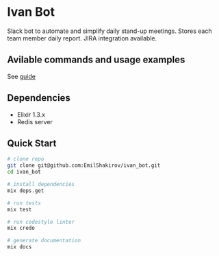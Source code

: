 # Ivan Bot

Slack bot to automate and simplify daily stand-up meetings. Stores each team member daily report.
JIRA integration available.

## Avilable commands and usage examples

See [guide](https://github.com/EmilShakirov/ivan_bot/blob/master/templates/guide.eex)

## Dependencies

* Elixir 1.3.x
* Redis server

## Quick Start

```bash
# clone repo
git clone git@github.com:EmilShakirov/ivan_bot.git
cd ivan_bot

# install dependencies
mix deps.get

# run tests
mix test

# run codestyle linter
mix credo

# generate documentation
mix docs
```
